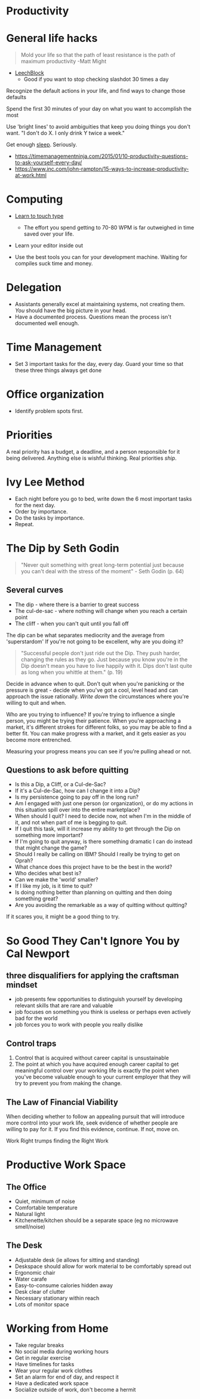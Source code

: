 
# Productivity

# General life hacks

> Mold your life so that the path of least resistance is the path of maximum productivity -Matt Might

- [LeechBlock](https://addons.mozilla.org/en-US/firefox/addon/leechblock/)
    - Good if you want to stop checking slashdot 30 times a day

Recognize the default actions in your life, and find ways to change those defaults

Spend the first 30 minutes of your day on what you want to accomplish the most

Use 'bright lines' to avoid ambiguities that keep you doing things you don't want. "I don't do X. I only drink Y twice a week."

Get enough [sleep](life_stuff.md). Seriously.

- <https://timemanagementninja.com/2015/01/10-productivity-questions-to-ask-yourself-every-day/>
- <https://www.inc.com/john-rampton/15-ways-to-increase-productivity-at-work.html>


# Computing

- [Learn to touch type](http://10fastfingers.com/)
    - The effort you spend getting to 70-80 WPM is far outweighed in time saved over your life.

- Learn your editor inside out
- Use the best tools you can for your development machine. Waiting for compiles suck time and money.


# Delegation

- Assistants generally excel at maintaining systems, not creating them. *You* should have the big picture in your head.
- Have a documented process. Questions mean the process isn't documented well enough.


# Time Management

- Set 3 important tasks for the day, every day. Guard your time so that these three things always get done


# Office organization

- Identify problem spots first.


# Priorities

A real priority has a budget, a deadline, and a person responsible for it being delivered. Anything else is wishful thinking. Real priorities *ship*.


# Ivy Lee Method

- Each night before you go to bed, write down the 6 most important tasks for the next day.
- Order by importance.
- Do the tasks by importance.
- Repeat.


# The Dip by Seth Godin

> "Never quit something with great long-term potential just because you can't deal with the stress of the moment" - Seth Godin (p. 64)


## Several curves

- The dip - where there is a barrier to great success
- The cul-de-sac - where nothing will change when you reach a certain point
- The cliff - when you can't quit until you fall off

The dip can be what separates mediocrity and the average from 'superstardom' If you're not going to be excellent, why are you doing it?

> "Successful people don't just ride out the Dip. They push harder, changing the rules as they go. Just because you know you're in the Dip doesn't mean you have to live happily with it. Dips don't last quite as long when you whittle at them." (p. 19)

Decide in advance when to quit. Don't quit when you're panicking or the pressure is great - decide when you've got a cool, level head and can approach the issue rationally. *Write down* the circumstances where you're willing to quit and when.

Who are you trying to influence? If you're trying to influence a single person, you might be trying their patience. When you're approaching a market, it's different strokes for different folks, so you may be able to find a better fit. You can make progress with a market, and it gets easier as you become more entrenched.

Measuring your progress means you can see if you're pulling ahead or not.


## Questions to ask before quitting

- Is this a Dip, a Cliff, or a Cul-de-Sac?
- If it's a Cul-de-Sac, how can I change it into a Dip?
- Is my persistence going to pay off in the long run?
- Am I engaged with just one person (or organization), or do my actions in this situation spill over into the entire marketplace?
- When should I quit? I need to decide now, not when I'm in the middle of it, and not when part of me is begging to quit.
- If I quit this task, will it increase my ability to get through the Dip on something more important?
- If I'm going to quit anyway, is there something dramatic I can do instead that might change the game?
- Should I really be calling on IBM? Should I really be trying to get on Oprah?
- What chance does this project have to be the best in the world?
- Who decides what best is?
- Can we make the 'world' smaller?
- If I like my job, is it time to quit?
- Is doing nothing better than planning on quitting and then doing something great?
- Are you avoiding the remarkable as a way of quitting without quitting?

If it scares you, it might be a good thing to try.


# So Good They Can't Ignore You by Cal Newport


## three disqualifiers for applying the craftsman mindset

- job presents few opportunities to distinguish yourself by developing relevant skills that are rare and valuable
- job focuses on something you think is useless or perhaps even actively bad for the world
- job forces you to work with people you really dislike


## Control traps

1. Control that is acquired without career capital is unsustainable
2. The point at which you have acquired enough career capital to get meaningful control over your working life is exactly the point when you've become valuable enough to your current employer that they will try to prevent you from making the change.


## The Law of Financial Viability

When deciding whether to follow an appealing pursuit that will introduce more control into your work life, seek evidence of whether people are willing to pay for it. If you find this evidence, continue. If not, move on.

Work Right trumps finding the Right Work


# Productive Work Space


## The Office

- Quiet, minimum of noise
- Comfortable temperature
- Natural light
- Kitchenette/kitchen should be a separate space (eg no microwave smell/noise)


## The Desk

- Adjustable desk (ie allows for sitting and standing)
- Deskspace should allow for work material to be comfortably spread out
- Ergonomic chair
- Water carafe
- Easy-to-consume calories hidden away
- Desk clear of clutter
- Necessary stationary within reach
- Lots of monitor space


# Working from Home

- Take regular breaks
- No social media during working hours
- Get in regular exercise
- Have timelines for tasks
- Wear your regular work clothes
- Set an alarm for end of day, and respect it
- Have a dedicated work space
- Socialize outside of work, don't become a hermit
